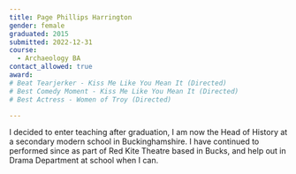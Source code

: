 ```yaml
---
title: Page Phillips Harrington
gender: female
graduated: 2015
submitted: 2022-12-31
course:
  - Archaeology BA
contact_allowed: true
award:
# Beat Tearjerker - Kiss Me Like You Mean It (Directed)
# Best Comedy Moment - Kiss Me Like You Mean It (Directed)
# Best Actress - Women of Troy (Directed)

---
```


I decided to enter teaching after graduation, I am now the Head of History at a secondary modern school in Buckinghamshire. I have continued to performed since as part of Red Kite Theatre based in Bucks, and help out in Drama Department at school when I can.